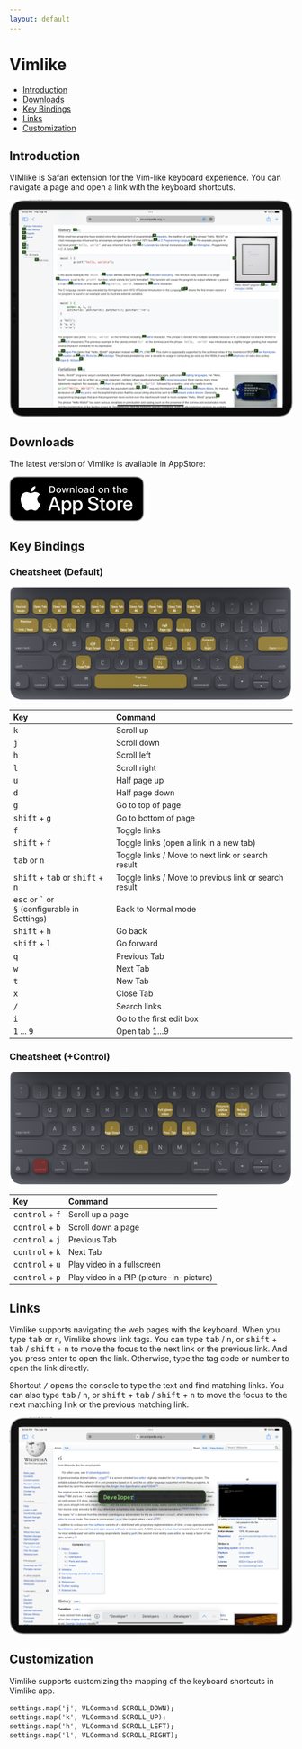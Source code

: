 ```yaml
---
layout: default
---
```


# Vimlike

- [Introduction](#introduction)
- [Downloads](#downloads)
- [Key Bindings](#key-bindings)
- [Links](#links)
- [Customization](#customization)

## Introduction
VIMlike is Safari extension for the Vim-like keyboard experience. You can navigate a page and open a link with the keyboard shortcuts.

  ![Screen Shot](/Resources/vimlike-screen1.png)

## Downloads
The latest version of Vimlike is available in AppStore:

[<img src="/Resources/Download_on_the_App_Store_Badge_US-UK_RGB_blk_092917.svg">](https://itunes.apple.com/app/id1457482155)

## Key Bindings
### Cheatsheet (Default)
  ![Screen Shot](/Resources/vimlike-keyboard1.jpg) 

| Key          |Command|
|:-------------|:----------------------|
| <kbd>k</kbd> | Scroll up|
| <kbd>j</kbd> | Scroll down|
| <kbd>h</kbd> | Scroll left|
| <kbd>l</kbd> | Scroll right|
| <kbd>u</kbd> | Half page up|
| <kbd>d</kbd> | Half page down|
| <kbd>g</kbd> | Go to top of page|
| <kbd>shift</kbd> + <kbd>g</kbd> | Go to bottom of page|
| <kbd>f</kbd> | Toggle links|
| <kbd>shift</kbd> + <kbd>f</kbd> | Toggle links (open a link in a new tab)|
| <kbd>tab</kbd> or <kbd>n</kbd> | Toggle links / Move to next link or search result|
| <kbd>shift</kbd> + <kbd>tab</kbd> or <kbd>shift</kbd> + <kbd>n</kbd> | Toggle links / Move to previous link or search result|
| <kbd>esc</kbd> or <kbd>`</kbd> or<br/><kbd>§</kbd> (configurable in Settings) | Back to Normal mode|
| <kbd>shift</kbd> + <kbd>h</kbd> | Go back |
| <kbd>shift</kbd> + <kbd>l</kbd> | Go forward |
| <kbd>q</kbd> | Previous Tab |
| <kbd>w</kbd> | Next Tab |
| <kbd>t</kbd> | New Tab |
| <kbd>x</kbd> | Close Tab |
| <kbd>/</kbd> | Search links |
| <kbd>i</kbd> | Go to the first edit box |
| <kbd>1</kbd> ... <kbd>9</kbd> | Open tab 1...9 |


### Cheatsheet (+Control)
  ![Screen Shot](/Resources/vimlike-keyboard2.jpg) 

| Key          |Command|
|:-------------|:----------------------|
| <kbd>control</kbd> + <kbd>f</kbd> | Scroll up a page|
| <kbd>control</kbd> + <kbd>b</kbd> | Scroll down a page|
| <kbd>control</kbd> + <kbd>j</kbd> | Previous Tab |
| <kbd>control</kbd> + <kbd>k</kbd> | Next Tab |
| <kbd>control</kbd> + <kbd>u</kbd> | Play video in a fullscreen|
| <kbd>control</kbd> + <kbd>p</kbd> | Play video in a PIP (picture-in-picture)|

## Links
Vimlike supports navigating the web pages with the keyboard. When you type <kbd>tab</kbd> or <kbd>n</kbd>, Vimlike shows link tags. You can type <kbd>tab</kbd> / <kbd>n</kbd>, or <kbd>shift</kbd> + <kbd>tab</kbd> / <kbd>shift</kbd> + <kbd>n</kbd> to move the focus to the next link or the previous link. And you press enter to open the link. Otherwise, type the tag code or number to open the link directly.

Shortcut <kbd>/</kbd> opens the console to type the text and find matching links. You can also type <kbd>tab</kbd> / <kbd>n</kbd>, or <kbd>shift</kbd> + <kbd>tab</kbd> / <kbd>shift</kbd> + <kbd>n</kbd> to move the focus to the next matching link or the previous matching link.

  ![Screen Shot](/Resources/vimlike-screen2.png)

## Customization
Vimlike supports customizing the mapping of the keyboard shortcuts in Vimlike app.

```
settings.map('j', VLCommand.SCROLL_DOWN);
settings.map('k', VLCommand.SCROLL_UP);
settings.map('h', VLCommand.SCROLL_LEFT);
settings.map('l', VLCommand.SCROLL_RIGHT);
```
